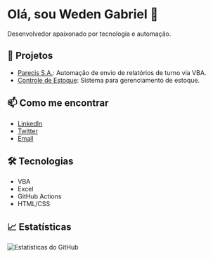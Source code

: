 # Olá, sou Weden Gabriel 👋

Desenvolvedor apaixonado por tecnologia e automação.

## 🚀 Projetos

- [Parecis S.A.](https://github.com/wedengabriel/Parecis-S-A): Automação de envio de relatórios de turno via VBA.
- [Controle de Estoque](https://github.com/wedengabriel/Controle-de-Estoque): Sistema para gerenciamento de estoque.

## 📫 Como me encontrar

- [LinkedIn](https://www.linkedin.com/in/wedengabriel)
- [Twitter](https://twitter.com/wedengabriel)
- [Email](mailto:wedengabriel@example.com)

## 🛠️ Tecnologias

- VBA
- Excel
- GitHub Actions
- HTML/CSS

## 📈 Estatísticas

![Estatísticas do GitHub](https://github-readme-stats.vercel.app/api?username=wedengabriel&show_icons=true&theme=radical)
